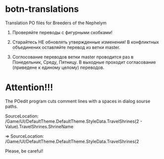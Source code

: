 # botn-translations
Translation PO files for Breeders of the Nephelym

1. Проверяйте переводы с фигурными скобками!

2. Старайтесь НЕ обновлять утвержденные изменения! В конфликтных объединених оставляйте перевод из ветки master.

3. Соглосование переводов ветки master проводится раз в Понедельник, Среду, Пятницу.
    В выходные проходит согласование (приведене к единому целому) переводов.

# Attention!!!
The POedit program cuts comment lines with a spaces in dialog sourse paths.

SourceLocation:	/Game/UI/DefaultTheme.DefaultTheme.StyleData.TravelShrines(2 - Value).TravelShrines.ShrineName

=> SourceLocation:	/Game/UI/DefaultTheme.DefaultTheme.StyleData.TravelShrines(2


Please, be careful!

